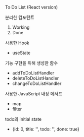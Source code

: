 To Do List (React version)

분리한 컴포턴트

1. Working
2. Done

사용한 Hook

- useState

기능 구현을 위해 생성한 함수

- addToDoListHandler
- deleteToDoListHandler
- changeToDoListHandler

사용한 JavaScript 내장 메서드

- map
- filter

todo의 initial state

- {id: 0, title: '', todo: '', done: true}

